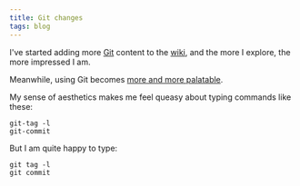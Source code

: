 ```yaml
---
title: Git changes
tags: blog
---
```


I've started adding more [Git](http://www.wincent.com/wiki/Git) content to the [wiki](http://www.wincent.com/wiki/wiki), and the more I explore, the more impressed I am.

Meanwhile, using Git becomes [more and more palatable](http://repo.or.cz/w/git.git?a=commit;h=36e5e70e0f40cf7ca4351b8159d68f8560a2805f).

My sense of aesthetics makes me feel queasy about typing commands like these:

    git-tag -l
    git-commit

But I am quite happy to type:

    git tag -l
    git commit
